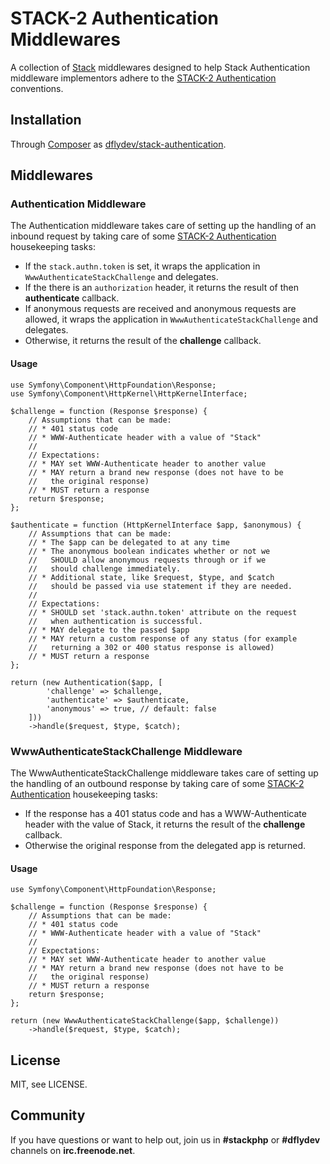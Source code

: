 STACK-2 Authentication Middlewares
==================================

A collection of [Stack][0] middlewares designed to help Stack Authentication middleware implementors adhere to the [STACK-2 Authentication][1] conventions.


Installation
------------

Through [Composer][2] as [dflydev/stack-authentication][3].


Middlewares
-----------

### Authentication Middleware

The Authentication middleware takes care of setting up the handling of an inbound request by taking care of some [STACK-2 Authentication][2] housekeeping tasks:

 * If the `stack.authn.token` is set, it wraps the application in `WwwAuthenticateStackChallenge` and delegates.
 * If the there is an `authorization` header, it returns the result of then **authenticate** callback.
 * If anonymous requests are received and anonymous requests are allowed, it wraps the application in `WwwAuthenticateStackChallenge` and delegates.
 * Otherwise, it returns the result of the **challenge** callback.

#### Usage

    use Symfony\Component\HttpFoundation\Response;
    use Symfony\Component\HttpKernel\HttpKernelInterface;
    
    $challenge = function (Response $response) {
        // Assumptions that can be made:
        // * 401 status code
        // * WWW-Authenticate header with a value of "Stack"
        //
        // Expectations:
        // * MAY set WWW-Authenticate header to another value
        // * MAY return a brand new response (does not have to be
        //   the original response)
        // * MUST return a response
        return $response;
    };
    
    $authenticate = function (HttpKernelInterface $app, $anonymous) {
        // Assumptions that can be made:
        // * The $app can be delegated to at any time
        // * The anonymous boolean indicates whether or not we
        //   SHOULD allow anonymous requests through or if we
        //   should challenge immediately.
        // * Additional state, like $request, $type, and $catch
        //   should be passed via use statement if they are needed.
        //
        // Expectations:
        // * SHOULD set 'stack.authn.token' attribute on the request
        //   when authentication is successful.
        // * MAY delegate to the passed $app
        // * MAY return a custom response of any status (for example
        //   returning a 302 or 400 status response is allowed)
        // * MUST return a response
    };

    return (new Authentication($app, [
            'challenge' => $challenge,
            'authenticate' => $authenticate,
            'anonymous' => true, // default: false
        ]))
        ->handle($request, $type, $catch);

### WwwAuthenticateStackChallenge Middleware

The WwwAuthenticateStackChallenge middleware takes care of setting up the handling of an outbound response by taking care of some [STACK-2 Authentication][2] housekeeping tasks:

 * If the response has a 401 status code and has a WWW-Authenticate header with the value of Stack, it returns the result of the **challenge** callback.
 * Otherwise the original response from the delegated app is returned.


#### Usage

    use Symfony\Component\HttpFoundation\Response;
    
    $challenge = function (Response $response) {
        // Assumptions that can be made:
        // * 401 status code
        // * WWW-Authenticate header with a value of "Stack"
        //
        // Expectations:
        // * MAY set WWW-Authenticate header to another value
        // * MAY return a brand new response (does not have to be
        //   the original response)
        // * MUST return a response
        return $response;
    };
    
    return (new WwwAuthenticateStackChallenge($app, $challenge))
        ->handle($request, $type, $catch);


License
-------

MIT, see LICENSE.


Community
---------

If you have questions or want to help out, join us in **#stackphp** or **#dflydev** channels on **irc.freenode.net**.


[0]: http://stackphp.com/
[1]: http://stackphp.com/specs/STACK-2/
[2]: http://getcomposer.org
[3]: https://packagist.org/packages/dflydev/stack-authentication
